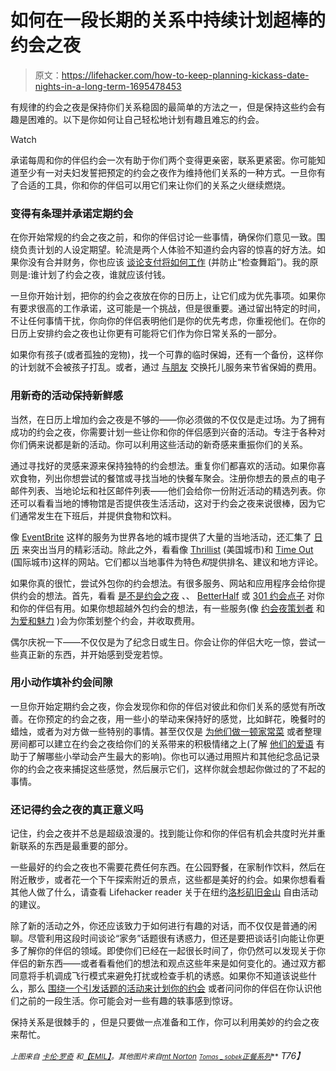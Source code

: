 # 如何在一段长期的关系中持续计划超棒的约会之夜

> 原文：<https://lifehacker.com/how-to-keep-planning-kickass-date-nights-in-a-long-term-1695478453>

有规律的约会之夜是保持你们关系稳固的最简单的方法之一，但是保持这些约会有趣是困难的。以下是你如何让自己轻松地计划有趣且难忘的约会。

Watch

承诺每周和你的伴侣约会一次有助于你们两个变得更亲密，联系更紧密。你可能知道至少有一对夫妇发誓把预定的约会之夜作为维持他们关系的一种方式。一旦你有了合适的工具，你和你的伴侣可以用它们来让你们的关系之火继续燃烧。

### **变得有条理并承诺定期约会**

在你开始常规的约会之夜之前，和你的伴侣讨论一些事情，确保你们意见一致。围绕负责计划的人设定期望。轮流是两个人体验不知道约会内容的惊喜的好方法。如果你没有合并财务，你也应该 [谈论支付将如何工作](http://lifehacker.com/how-do-you-handle-the-check-on-dates-1212608928) (并防止“检查舞蹈”)。我的原则是:谁计划了约会之夜，谁就应该付钱。

一旦你开始计划，把你的约会之夜放在你的日历上，让它们成为优先事项。如果你有要求很高的工作承诺，这可能是一个挑战，但是很重要。通过留出特定的时间，不让任何事情干扰，你向你的伴侣表明他们是你的优先考虑，你重视他们。在你的日历上安排约会之夜也让你更有可能将它们作为你日常关系的一部分。

如果你有孩子(或者孤独的宠物)，找一个可靠的临时保姆，还有一个备份，这样你的计划就不会被孩子打乱。或者，通过 [与朋友](http://lifehacker.com/start-a-parenting-co-op-to-save-money-on-babysitting-5993878) 交换托儿服务来节省保姆的费用。

### **用新奇的活动保持新鲜感**

当然，在日历上增加约会之夜是不够的——你必须做的不仅仅是走过场。为了拥有成功的约会之夜，你需要计划一些让你和你的伴侣感到兴奋的活动。专注于各种对你们俩来说都是新的活动。你可以利用这些活动的新奇感来重振你们的关系。

通过寻找好的灵感来源来保持独特的约会想法。重复你们都喜欢的活动。如果你喜欢食物，列出你想尝试的餐馆或寻找当地的快餐车聚会。注册你想去的景点的电子邮件列表、当地论坛和社区邮件列表——他们会给你一份附近活动的精选列表。你还可以看看当地的博物馆是否提供夜生活活动，这对于约会之夜来说很棒，因为它们通常发生在下班后，并提供食物和饮料。

像 [EventBrite](http://eventbrite.com/) 这样的服务为世界各地的城市提供了大量的当地活动，还汇集了 [日历](https://www.eventbrite.com/l/san-francisco-events-calendar-april-2015) 来突出当月的精彩活动。除此之外，看看像 [Thrillist](http://www.thrillist.com/) (美国城市)和 [Time Out](http://www.timeout.com/) (国际城市)这样的网站。它们都以当地事件为特色*和*提供排名、建议和地方评论。

如果你真的很忙，尝试外包你的约会想法。有很多服务、网站和应用程序会给你提供约会的想法。首先，看看 [是不是约会之夜](http://www.itsdatenight.com/) 、、 [BetterHalf](http://applits.com/livepages/BetterHalf.php) 或 [301 约会点子](https://itunes.apple.com/us/app/301-date-ideas/id355828147?mt=8) 对你和你的伴侣有用。如果你想超越外包约会的想法，有一些服务(像 [约会夜策划者](http://www.datenightplanners.com/) 和 [为爱和魅力](http://forloveandcharm.com/romantic-event-planning/) )会为你策划整个约会，并收取费用。

偶尔庆祝一下——不仅仅是为了纪念日或生日。你会让你的伴侣大吃一惊，尝试一些真正新的东西，并开始感到受宠若惊。

### **用小动作填补约会间隙**

一旦你开始定期约会之夜，你会发现你和你的伴侣对彼此和你们关系的感觉有所改善。在你预定的约会之夜，用一些小的举动来保持好的感觉，比如鲜花，晚餐时的蜡烛，或者为对方做一些特别的事情。甚至仅仅是 [为他们做一顿家常菜](http://lifehacker.com/whats-your-go-to-date-recipe-1693393554) 或者整理房间都可以建立在约会之夜给你们的关系带来的积极情绪之上(了解 [他们的爱语](http://www.5lovelanguages.com/) 有助于了解哪些小举动会产生最大的影响)。你也可以通过用照片和其他纪念品记录你的约会之夜来捕捉这些感觉，然后展示它们，这样你就会想起你做过的了不起的事情。

### **还记得约会之夜的真正意义吗**

记住，约会之夜并不总是超级浪漫的。找到能让你和你的伴侣有机会共度时光并重新联系的东西是最重要的部分。

一些最好的约会之夜也不需要花费任何东西。在公园野餐，在家制作饮料，然后在附近散步，或者花一个下午探索附近的景点，这些都是美好的约会。如果你想看看其他人做了什么，请查看 Lifehacker reader 关于在纽约[洛杉矶](http://lifehacker.com/the-best-free-things-to-do-in-los-angeles-1677432126)[旧金山](http://lifehacker.com/what-are-the-best-free-things-to-do-in-san-francisco-1693496576) 自由活动的建议。

除了新的活动之外，你还应该致力于如何进行有趣的对话，而不仅仅是普通的闲聊。尽管利用这段时间谈论“家务”话题很有诱惑力，但还是要把谈话引向能让你更多了解你的伴侣的领域。即使你们已经在一起很长时间了，你仍然可以发现关于你伴侣的新东西——或者看看他们的想法和观点这些年来是如何变化的。通过双方都同意将手机调成飞行模式来避免打扰或检查手机的诱惑。如果你不知道该说些什么，那么 [围绕一个引发话题的活动来计划你的约会](http://lifehacker.com/plan-your-date-around-a-conversation-sparking-activity-1679678758) 或者问问你的伴侣在你认识他们之前的一段生活。你可能会对一些有趣的轶事感到惊讶。

保持关系是很棘手的 ，但是只要做一点准备和工作，你可以利用美妙的约会之夜来帮忙。

*<small>上图来自</small>* [*<small>卡伦·罗奇</small>*](http://www.shutterstock.com/pic.mhtml?id=194400326&src=id) *<small>和</small>*[*<small>【EMIL】</small>*](http://www.shutterstock.com/pic.mhtml?id=256862668&src=id)*<small>。其他图片来自</small>*[<small>*mt Norton*</small>](https://www.flickr.com/photos/mtnorton/6949039446/) <small>*[<small>*Tomas _ sobek*</small>](https://www.flickr.com/photos/tomas_sobek/16634948147/)<small></small>*[*正餐系列*](https://www.flickr.com/photos/dinnerseries/16729803887/)**</small> *T76】*